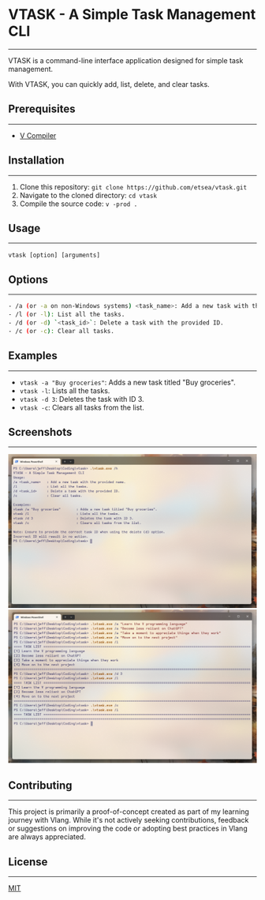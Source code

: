 # VTASK - A Simple Task Management CLI
---

VTASK is a command-line interface application designed for simple task management.

With VTASK, you can quickly add, list, delete, and clear tasks.

## Prerequisites
---

- [V Compiler](https://vlang.io/)

## Installation
---

1. Clone this repository: `git clone https://github.com/etsea/vtask.git`
2. Navigate to the cloned directory: `cd vtask`
3. Compile the source code: `v -prod .`

## Usage
---

`vtask [option] [arguments]`

## Options
---

```sh
- /a (or -a on non-Windows systems) <task_name>: Add a new task with the provided name.
- /l (or -l): List all the tasks.
- /d (or -d) `<task_id>`: Delete a task with the provided ID.
- /c (or -c): Clear all tasks.
```

## Examples
---

- `vtask -a "Buy groceries"`: Adds a new task titled "Buy groceries".
- `vtask -l`: Lists all the tasks.
- `vtask -d 3`: Deletes the task with ID 3.
- `vtask -c`: Clears all tasks from the list.

## Screenshots
---

![VTASK Help](doc/img/vtask_01.png)
![VTASK Usage](doc/img/vtask_02.png)

## Contributing
---

This project is primarily a proof-of-concept created as part of my learning journey with Vlang. While it's not actively seeking contributions, feedback or suggestions on improving the code or adopting best practices in Vlang are always appreciated.

## License
---

[MIT](https://github.com/etsea/vtask/blob/main/LICENSE)
